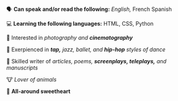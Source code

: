 🗣️  **Can speak and/or read the following:** _English,_ French Spanish

💻  **Learning the following languages:** HTML, CSS, Python

📸  Interested in _photography and **cinematography**_

💃  Exerpienced in _**tap,** jazz, ballet, and **hip-hop** styles of dance_

📝  Skilled writer of _articles, poems, **screenplays, teleplays,** and manuscripts_

🐮  _Lover of animals_

💖  **All-around sweetheart**
